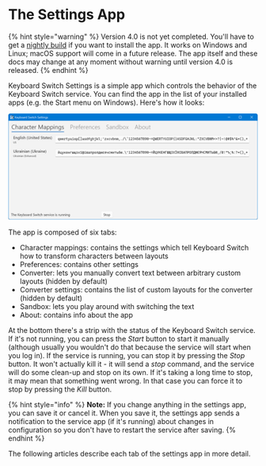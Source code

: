 # The Settings App

{% hint style="warning" %}
Version 4.0 is not yet completed. You'll have to get a [nightly build](https://github.com/TolikPylypchuk/KeyboardSwitch/actions/workflows/main.yml) if you want to install the app. It works on Windows and Linux; macOS support will come in a future release. The app itself and these docs may change at any moment without warning until version 4.0 is released.
{% endhint %}

Keyboard Switch Settings is a simple app which controls the behavior of the Keyboard Switch service. You can find the app in the list of your installed apps (e.g. the Start menu on Windows). Here's how it looks:

![](../.gitbook/assets/v4.0-screen-char-mappings.png)

The app is composed of six tabs:

* Character mappings: contains the settings which tell Keyboard Switch how to transform characters between layouts
* Preferences: contains other settings
* Converter: lets you manually convert text between arbitrary custom layouts (hidden by default)
* Converter settings: contains the list of custom layouts for the converter (hidden by default)
* Sandbox: lets you play around with switching the text
* About: contains info about the app

At the bottom there's a strip with the status of the Keyboard Switch service. If it's not running, you can press the _Start_ button to start it manually (although usually you wouldn't do that because the service will start when you log in). If the service is running, you can stop it by pressing the _Stop_ button. It won't actually kill it - it will send a _stop_ command, and the service will do some clean-up and stop on its own. If it's taking a long time to stop, it may mean that something went wrong. In that case you can force it to stop by pressing the _Kill_ button.

{% hint style="info" %}
**Note:** If you change anything in the settings app, you can save it or cancel it. When you save it, the settings app sends a notification to the service app (if it's running) about changes in configuration so you don't have to restart the service after saving.
{% endhint %}

The following articles describe each tab of the settings app in more detail.

